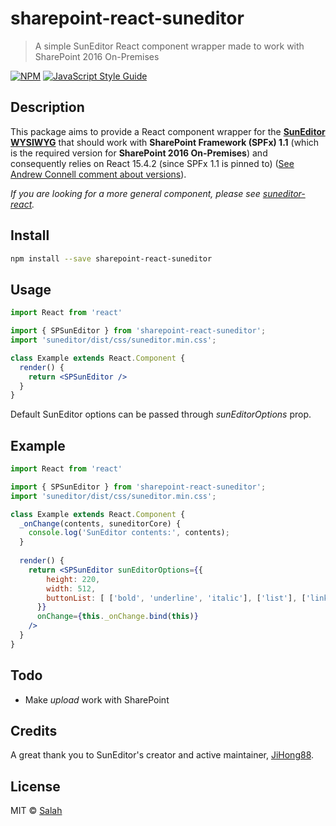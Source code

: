 # sharepoint-react-suneditor

> A simple SunEditor React component wrapper made to work with SharePoint 2016 On-Premises



[![NPM](https://img.shields.io/npm/v/sharepoint-react-suneditor.svg)](https://www.npmjs.com/package/sharepoint-react-suneditor) [![JavaScript Style Guide](https://img.shields.io/badge/code_style-standard-brightgreen.svg)](https://standardjs.com)

## Description
This package aims to provide a React component wrapper for the [**SunEditor WYSIWYG**](https://www.npmjs.com/package/suneditor) that should work with **SharePoint Framework (SPFx) 1.1** (which is the required version for **SharePoint 2016 On-Premises**) and consequently relies on React 15.4.2 (since SPFx 1.1 is pinned to) ([See Andrew Connell comment about versions](https://github.com/SharePoint/sp-dev-docs/issues/3749)).

*If you are looking for a more general component, please see [suneditor-react](https://www.npmjs.com/package/suneditor-react).*

## Install

```bash
npm install --save sharepoint-react-suneditor
```

## Usage

```jsx
import React from 'react'

import { SPSunEditor } from 'sharepoint-react-suneditor';
import 'suneditor/dist/css/suneditor.min.css';

class Example extends React.Component {
  render() {
    return <SPSunEditor />
  }
}
```

Default SunEditor options can be passed through *sunEditorOptions* prop.

## Example

```jsx
import React from 'react'

import { SPSunEditor } from 'sharepoint-react-suneditor';
import 'suneditor/dist/css/suneditor.min.css';

class Example extends React.Component {
  _onChange(contents, suneditorCore) {
    console.log('SunEditor contents:', contents);
  }
  
  render() {
    return <SPSunEditor sunEditorOptions={{
        height: 220, 
        width: 512, 
        buttonList: [ ['bold', 'underline', 'italic'], ['list'], ['link'], ['image'] ], 
      }} 
      onChange={this._onChange.bind(this)} 
    />
  }
}
```


## Todo
- Make *upload* work with SharePoint

## Credits
A great thank you to SunEditor's creator and active maintainer, [JiHong88](https://www.github.com/JiHong88).

## License

MIT © [Salah](https://github.com/Salah)
